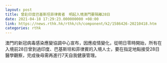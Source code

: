 ```yaml
---
layout: post
title: 曾赴印度巴基斯坦菲律賓者　明起入境澳門要隔離28日
date: 2021-04-18 17:29:23.000000000 +08:00
link: https://news.rthk.hk/rthk/ch/component/k2/1586426-20210418.htm
categories: rthk
---
```


澳門的新冠病毒感染應變協調中心宣布，因應疫情變化，從明日零時開始，所有在入境前28日曾到過印度、巴基斯坦和菲律賓的入境人士，要在指定地點接受28日醫學觀察，完成後毋需再進行7天自我健康管理。
